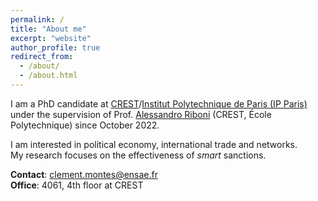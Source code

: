 ```yaml
---
permalink: /
title: "About me"
excerpt: "website"
author_profile: true
redirect_from: 
  - /about/
  - /about.html
---
```


I am a PhD candidate at [CREST](https://crest.science/)/[Institut Polytechnique de Paris (IP Paris)](https://www.ip-paris.fr/en) under the supervision of Prof. [Alessandro Riboni](https://sites.google.com/site/alessandroriboni/) (CREST, École Polytechnique) since October 2022.

I am interested in political economy, international trade and networks.  
My research focuses on the effectiveness of *smart* sanctions.

**Contact**: clement.montes@ensae.fr  
**Office**: 4061, 4th floor at CREST
